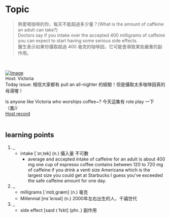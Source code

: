 # Topic

> 熱愛喝咖啡的你，每天不能超過多少量？(What is the amount of caffeine an adult can take?) <br>
> Doctors say if you intake over the accepted 400 milligrams of caffeine you can expect to start having some serious side effects. <br>
> 醫生表示如果你攝取超過 400 毫克的咖啡因，它可能會導致某些嚴重的副作用。

 <br>

[![Image](https://cdn.voicetube.com/assets/thumbnails/YbwG7W1P8no.jpg)](https://www.youtube.com/embed/YbwG7W1P8no?rel=0&showinfo=0&cc_load_policy=0&controls=1&autoplay=1&iv_load_policy=3&playsinline=1&wmode=transparent&start=105&end=114&enablejsapi=1&origin=https://tw.voicetube.com&widgetid=1)<br>
Host: Victoria
<br>Today issue: 相信大家都有 pull an all-nighter 的經驗！但是攝取太多咖啡因真的母湯喔！

Is anyone like Victoria who worships coffee~? 今天這集有 role play 一下（羞//
<br>
[Host record](https://cdn.voicetube.com/tmp/everyday_records/victoria_vt_19881/4275.mp3?t=1593573943)
<br><br>
## learning points
1. _
	* intake [ˋɪn͵tek] (n.) 攝入量 不可數
		- average and accepted intake of caffeine for an adult is about 400 mg one cup of espresso coffee contains between 120 to 720 mg of caffeine if you drink a venti size Americana which is the largest size you could get at Starbucks I guess you've exceeded the safe caffeine amount for one day.
2. _
	* milligrams [ˋmɪlɪ͵græm] (n.) 毫克
	* Millennial [mɪˋlɛnɪəl] (n.) 2000年左右出生的人，千禧世代
3. _
	* side effect [saɪd ɪˋfɛkt] (phr..) 副作用
